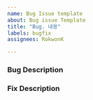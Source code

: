 ```yaml
---
name: Bug Issue template
about: Bug issue Template
title: "Bug. 내용"
labels: bugfix
assignees: RokwonK

---
```


### Bug Description


### Fix Description
